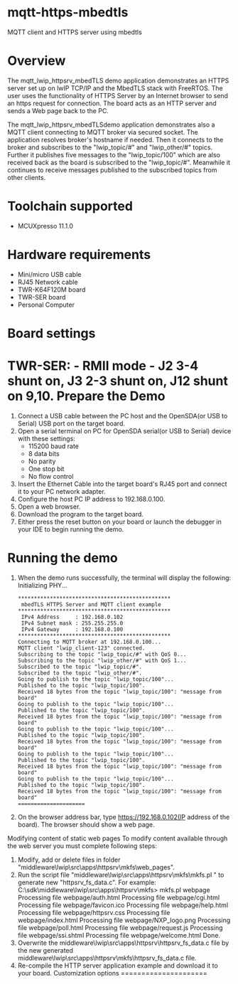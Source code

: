 # mqtt-https-mbedtls
 MQTT client and HTTPS server using mbedtls


Overview 
========

The mqtt_lwip_httpsrv_mbedTLS demo application demonstrates an HTTPS server set up on lwIP TCP/IP and the MbedTLS stack with
FreeRTOS. 
The user uses the functionality of HTTPS Server by an Internet browser to send an https request for connection. The board acts as an HTTP server
and sends a Web page back to the PC.

The mqtt_lwip_httpsrv_mbedTLSdemo application demonstrates also a MQTT client connecting to MQTT broker via secured socket.
The application resolves broker's hostname if needed.
Then it connects to the broker and subscribes to the "lwip_topic/#" and "lwip_other/#" topics.
Further it publishes five messages to the "lwip_topic/100" which are also received back
as the board is subscribed to the "lwip_topic/#".
Meanwhile it continues to receive messages published to the subscribed topics from other clients.


Toolchain supported
===================
- MCUXpresso  11.1.0


Hardware requirements
=====================
- Mini/micro USB cable
- RJ45 Network cable
- TWR-K64F120M board
- TWR-SER board
- Personal Computer

Board settings
==============
TWR-SER:
    - RMII mode - J2 3-4 shunt on, J3 2-3 shunt on, J12 shunt on 9,10.
Prepare the Demo
================
1.  Connect a USB cable between the PC host and the OpenSDA(or USB to Serial) USB port on the target board.
2.  Open a serial terminal on PC for OpenSDA serial(or USB to Serial) device with these settings:
    - 115200 baud rate
    - 8 data bits
    - No parity
    - One stop bit
    - No flow control
3.  Insert the Ethernet Cable into the target board's RJ45 port and connect it to your PC network adapter.
4.  Configure the host PC IP address to 192.168.0.100.
5.  Open a web browser.
6.  Download the program to the target board.
7.  Either press the reset button on your board or launch the debugger in your IDE to begin running the demo.

Running the demo
================
1.  When the demo runs successfully, the terminal will display the following:
        Initializing PHY...

        ************************************************
         mbedTLS HTTPS Server and MQTT client example
        ************************************************
         IPv4 Address     : 192.168.0.102
         IPv4 Subnet mask : 255.255.255.0
         IPv4 Gateway     : 192.168.0.100
        ************************************************
        Connecting to MQTT broker at 192.168.0.100...
        MQTT client "lwip_client-123" connected.
		Subscribing to the topic "lwip_topic/#" with QoS 0...
		Subscribing to the topic "lwip_other/#" with QoS 1...
		Subscribed to the topic "lwip_topic/#".
		Subscribed to the topic "lwip_other/#".
		Going to publish to the topic "lwip_topic/100"...
		Published to the topic "lwip_topic/100".
		Received 18 bytes from the topic "lwip_topic/100": "message from board"
		Going to publish to the topic "lwip_topic/100"...
		Published to the topic "lwip_topic/100".
		Received 18 bytes from the topic "lwip_topic/100": "message from board"
		Going to publish to the topic "lwip_topic/100"...
		Published to the topic "lwip_topic/100".
		Received 18 bytes from the topic "lwip_topic/100": "message from board"
		Going to publish to the topic "lwip_topic/100"...
		Published to the topic "lwip_topic/100".
		Received 18 bytes from the topic "lwip_topic/100": "message from board"
		Going to publish to the topic "lwip_topic/100"...
		Published to the topic "lwip_topic/100".
		Received 18 bytes from the topic "lwip_topic/100": "message from board"
		=====================
	
2.  On the browser address bar, type https://192.168.0.102(IP address of the board).
	The browser should show a web page.

Modifying content of static web pages
To modify content available through the web server you must complete following steps:
  1. Modify, add or delete files in folder "middleware\lwip\src\apps\httpsrv\mkfs\web_pages".
  2. Run the script file "middleware\lwip\src\apps\httpsrv\mkfs\mkfs.pl <directory name>" to generate new "httpsrv_fs_data.c".
	 For example:
		C:\sdk\middleware\lwip\src\apps\httpsrv\mkfs> mkfs.pl webpage
		Processing file webpage/auth.html
		Processing file webpage/cgi.html
		Processing file webpage/favicon.ico
		Processing file webpage/help.html
		Processing file webpage/httpsrv.css
		Processing file webpage/index.html
		Processing file webpage/NXP_logo.png
		Processing file webpage/poll.html
		Processing file webpage/request.js
		Processing file webpage/ssi.shtml
		Processing file webpage/welcome.html
		Done.
  3. Overwrite the middleware\lwip\src\apps\httpsrv\httpsrv_fs_data.c file by the new generated middleware\lwip\src\apps\httpsrv\mkfs\httpsrv_fs_data.c file.
  4. Re-compile the HTTP server application example and download it to your board. 
Customization options
=====================